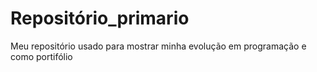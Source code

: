 # Repositório_primario
 
 Meu repositório usado para mostrar minha evolução em programação e como portifólio
